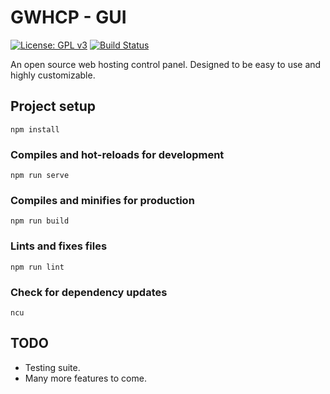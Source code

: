 # GWHCP - GUI

[![License: GPL v3](https://img.shields.io/badge/License-GPLv3-blue.svg)](https://www.gnu.org/licenses/gpl-3.0)
[![Build Status](https://travis-ci.com/gwhcp/gui.svg?branch=master)](https://travis-ci.com/gwhcp/gui)

An open source web hosting control panel. Designed to be easy to use and highly customizable.

## Project setup
```
npm install
```

### Compiles and hot-reloads for development
```
npm run serve
```

### Compiles and minifies for production
```
npm run build
```

### Lints and fixes files
```
npm run lint
```

### Check for dependency updates
```
ncu
```

## TODO

* Testing suite.
* Many more features to come.